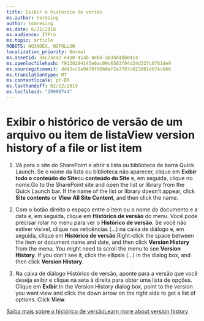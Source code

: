 ```yaml
---
title: Exibir o histórico de versão
ms.author: toresing
author: tomresing
ms.date: 6/21/2018
ms.audience: ITPro
ms.topic: article
ROBOTS: NOINDEX, NOFOLLOW
localization_priority: Normal
ms.assetid: 34c73c42-e4a0-41ab-8eb8-a834d4bb04c4
ms.openlocfilehash: f9130294145e6ac09c6503f04d24d327c0761de9
ms.sourcegitcommit: dd43cc0a9470f98b8ef2a3787c823801d674c666
ms.translationtype: MT
ms.contentlocale: pt-BR
ms.lasthandoff: 02/12/2019
ms.locfileid: "29900744"
---
```

# <a name="view-version-history-of-a-file-or-list-item"></a><span data-ttu-id="e4d4c-102">Exibir o histórico de versão de um arquivo ou item de lista</span><span class="sxs-lookup"><span data-stu-id="e4d4c-102">View version history of a file or list item</span></span>

1. <span data-ttu-id="e4d4c-p101">Vá para o site do SharePoint e abrir a lista ou biblioteca de barra Quick Launch. Se o nome da lista ou biblioteca não aparecer, clique em **Exibir todo o conteúdo do Site**ou **conteúdo do Site** e, em seguida, clique no nome.</span><span class="sxs-lookup"><span data-stu-id="e4d4c-p101">Go to the SharePoint site and open the list or library from the Quick Launch bar. If the name of the list or library doesn't appear, click **Site contents** or **View All Site Content**, and then click the name.</span></span>
    
2. <span data-ttu-id="e4d4c-p102">Com o botão direito o espaço entre o item ou o nome do documento e a data e, em seguida, clique em **Histórico de versão** do menu. Você pode precisar rolar no menu para ver o **Histórico de versão**. Se você não estiver visível, clique nas reticências (…) na caixa de diálogo e, em seguida, clique em **Histórico de versão**.</span><span class="sxs-lookup"><span data-stu-id="e4d4c-p102">Right-click the space between the item or document name and date, and then click **Version History** from the menu. You might need to scroll the menu to see **Version History**. If you don't see it, click the ellipsis (...) in the dialog box, and then click **Version History**.</span></span>
    
3. <span data-ttu-id="e4d4c-p103">Na caixa de diálogo Histórico de versão, aponte para a versão que você deseja exibir e clique na seta à direita para obter uma lista de opções. Clique em **Exibir**.</span><span class="sxs-lookup"><span data-stu-id="e4d4c-p103">In the Version History dialog box, point to the version you want view and click the down arrow on the right side to get a list of options. Click **View**.</span></span>
    
[<span data-ttu-id="e4d4c-110">Saiba mais sobre o histórico de versão</span><span class="sxs-lookup"><span data-stu-id="e4d4c-110">Learn more about version history</span></span>](https://go.microsoft.com/fwlink/?linkid=875709)
  

